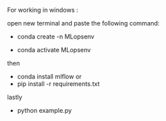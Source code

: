 For working in windows :

open new terminal and paste the following command: 

- conda create -n MLopsenv

- conda activate MLopsenv

then 

- conda install mlflow 
or
- pip install -r requirements.txt

lastly 
- python example.py
